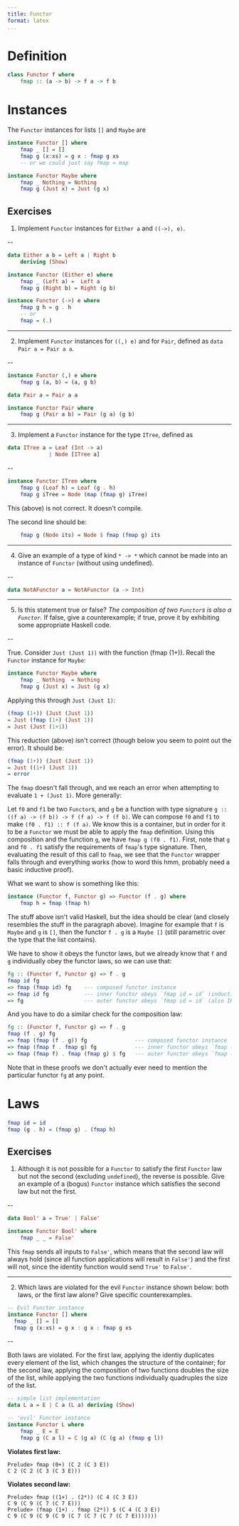 ```yaml
---
title: Functor
format: latex
...
```


Definition
==========

```hs
class Functor f where
    fmap :: (a -> b) -> f a -> f b
```


Instances
=========

The `Functor` instances for lists `[]` and `Maybe` are

```hs
instance Functor [] where
    fmap _ [] = []
    fmap g (x:xs) = g x : fmap g xs
    -- or we could just say fmap = map

instance Functor Maybe where
    fmap _ Nothing = Nothing
    fmap g (Just x) = Just (g x)
```

Exercises
---------

1. Implement `Functor` instances for `Either a` and `((->), e)`.

--

```hs
data Either a b = Left a | Right b
    deriving (Show)

instance Functor (Either e) where
    fmap _ (Left a) =  Left a
    fmap g (Right b) = Right (g b)

instance Functor (->) e where
    fmap g h = g . h
    -- or
    fmap = (.)
```

---

2. Implement `Functor` instances for `((,) e)` and for `Pair`, defined as
`data Pair a = Pair a a`.

--

```hs
instance Functor (,) e where
    fmap g (a, b) = (a, g b)

data Pair a = Pair a a

instance Functor Pair where
    fmap g (Pair a b) = Pair (g a) (g b)
```

---

3. Implement a `Functor` instance for the type `ITree`, defined as

```hs
data ITree a = Leaf (Int -> a)
             | Node [ITree a]
```

--

```hs
instance Functor ITree where
    fmap g (Leaf h) = Leaf (g . h)
    fmap g iTree = Node (map (fmap g) iTree)
```

This (above) is not correct. It doesn't compile.

The second line should be:

```hs
    fmap g (Node its) = Node $ fmap (fmap g) its
```

---

4. Give an example of a type of kind `* -> *` which cannot be made into an
   instance of `Functor` (without using undefined).

--

```hs
data NotAFunctor a = NotAFunctor (a -> Int)
```

---

5. Is this statement true or false? *The composition of two `Functor`s is also a
   `Functor`.* If false, give a counterexample; if true, prove it by exhibiting
   some appropriate Haskell code.

--

True. Consider `Just (Just 1))` with the function (fmap (1+)). Recall the
`Functor` instance for `Maybe`:

```hs
instance Functor Maybe where
    fmap _ Nothing  = Nothing
    fmap g (Just x) = Just (g x)
```

Applying this through `Just (Just 1)`:

```hs
(fmap (1+)) (Just (Just 1))
= Just (fmap (1+) (Just 1))
= Just (Just (1+1))
```

This reduction (above) isn't correct (though below you seem to point out the
error). It should be:

```hs
(fmap (1+)) (Just (Just 1))
= Just ((1+) (Just 1))
= error
```

The `fmap` doesn't fall through, and we reach an error when attempting to
evaluate `1 + (Just 1)`. More generally:

Let `f0` and `f1` be two `Functor`s, and `g` be a function with type signature
`g :: ((f a) -> (f b)) -> f (f a) -> f (f b)`. We can compose `f0` and `f1` to
make `(f0 . f1) :: f (f a)`. We know this is a container, but in order for it to
be a `Functor` we must be able to apply the `fmap` definition. Using this
composition and the function `g`, we have `fmap g (f0 . f1)`. First, note that
`g` and `f0 . f1` satisfy the requirements of `fmap`'s type signature. Then,
evaluating the result of this call to `fmap`, we see that the `Functor` wrapper
falls through and everything works (how to word this hmm, probably need a basic
inductive proof).

What we want to show is something like this:

```hs
instance (Functor f, Functor g) => Functor (f . g) where
    fmap h = fmap (fmap h)
```

The stuff above isn't valid Haskell, but the idea should be clear (and closely
resembles the stuff in the paragraph above). Imagine for example that `f` is
`Maybe` and `g` is `[]`, then the functor `f . g` is a `Maybe []` (still
parametric over the type that the list contains).

We have to show it obeys the functor laws, but we already know that `f` and `g`
individually obey the functor laws, so we can use that:

```hs
fg :: (Functor f, Functor g) => f . g
fmap id fg
=> fmap (fmap id) fg    --- composed functor instance
=> fmap id fg           --- inner functor obeys `fmap id = id` (inductive hypothesis, if you want)
=> fg                   --- outer functor obeys `fmap id = id` (also IH)
```

And you have to do a similar check for the composition law:

```hs
fg :: (Functor f, Functor g) => f . g
fmap (f . g) fg
=> fmap (fmap (f . g)) fg               --- composed functor instance
=> fmap (fmap f . fmap g) fg            --- inner functor obeys `fmap (f . g) = fmap f .  fmap g`
=> fmap (fmap f) . fmap (fmap g) $ fg   --- outer functor obeys `fmap (f . g) = fmap f . fmap g`
```

Note that in these proofs we don't actually ever need to mention the particular
functor `fg` at any point.


Laws
====

```hs
fmap id = id
fmap (g . h) = (fmap g) . (fmap h)
```

Exercises
---------

1. Although it is not possible for a `Functor` to satisfy the first `Functor`
   law but not the second (excluding `undefined`), the reverse is possible. Give
   an example of a (bogus) `Functor` instance which satisfies the second law but
   not the first.

--

```hs
data Bool' a = True' | False'

instance Functor Bool' where
    fmap _ _ = False'
```

This `fmap` sends all inputs to `False'`, which means that the second law will
always hold (since all function applications will result in `False'`) and the
first will not, since the identity function would send `True'` to `False'`.

---

2. Which laws are violated for the evil `Functor` instance shown below: both
   laws, or the first law alone? Give specific counterexamples.

```hs
-- Evil Functor instance
instance Functor [] where
  fmap _ [] = []
  fmap g (x:xs) = g x : g x : fmap g xs
```

--

Both laws are violated. For the first law, applying the identiy duplicates every
element of the list, which changes the structure of the container; for the
second law, applying the composition of two functions doubles the size of the
list, while applying the two functions individually quadruples the size of the
list. 

```hs
-- simple list implementation
data L a = E | C a (L a) deriving (Show)

-- 'evil' Functor instance
instance Functor L where
    fmap _ E = E
    fmap g (C a l) = C (g a) (C (g a) (fmap g l))
```

**Violates first law:**
```ghci
Prelude> fmap (0+) (C 2 (C 3 E))
C 2 (C 2 (C 3 (C 3 E)))
```

**Violates second law:**

```ghci
Prelude> fmap ((1+) . (2*)) (C 4 (C 3 E))
C 9 (C 9 (C 7 (C 7 E)))
Prelude> (fmap (1+) . fmap (2*)) $ (C 4 (C 3 E))
C 9 (C 9 (C 9 (C 9 (C 7 (C 7 (C 7 (C 7 E)))))))
```


